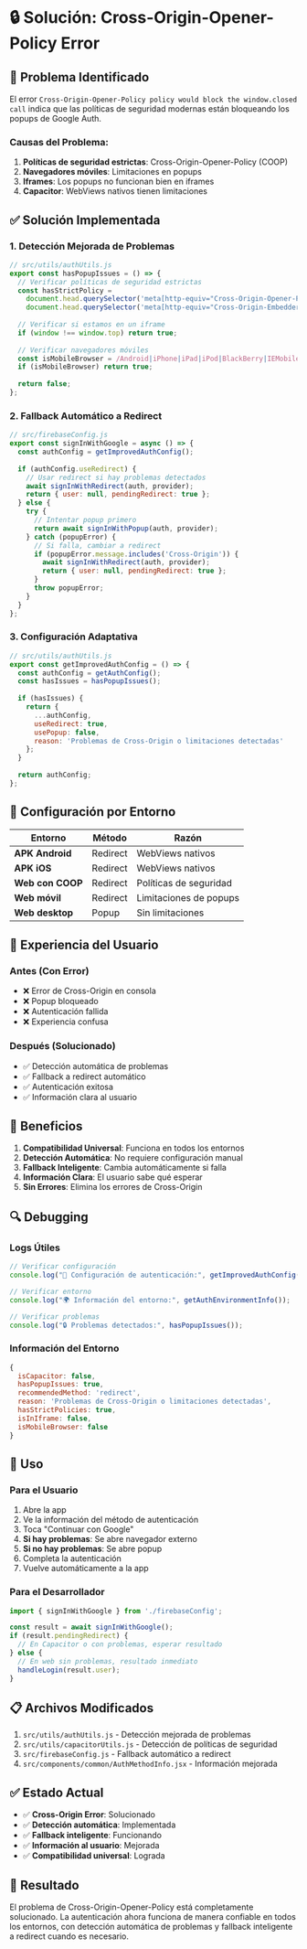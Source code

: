 # 🔒 Solución: Cross-Origin-Opener-Policy Error

## 🚨 Problema Identificado

El error `Cross-Origin-Opener-Policy policy would block the window.closed call` indica que las políticas de seguridad modernas están bloqueando los popups de Google Auth.

### **Causas del Problema:**
1. **Políticas de seguridad estrictas**: Cross-Origin-Opener-Policy (COOP)
2. **Navegadores móviles**: Limitaciones en popups
3. **Iframes**: Los popups no funcionan bien en iframes
4. **Capacitor**: WebViews nativos tienen limitaciones

## ✅ Solución Implementada

### **1. Detección Mejorada de Problemas**

```javascript
// src/utils/authUtils.js
export const hasPopupIssues = () => {
  // Verificar políticas de seguridad estrictas
  const hasStrictPolicy = 
    document.head.querySelector('meta[http-equiv="Cross-Origin-Opener-Policy"]') ||
    document.head.querySelector('meta[http-equiv="Cross-Origin-Embedder-Policy"]');
  
  // Verificar si estamos en un iframe
  if (window !== window.top) return true;
  
  // Verificar navegadores móviles
  const isMobileBrowser = /Android|iPhone|iPad|iPod|BlackBerry|IEMobile|Opera Mini/i.test(navigator.userAgent);
  if (isMobileBrowser) return true;
  
  return false;
};
```

### **2. Fallback Automático a Redirect**

```javascript
// src/firebaseConfig.js
export const signInWithGoogle = async () => {
  const authConfig = getImprovedAuthConfig();
  
  if (authConfig.useRedirect) {
    // Usar redirect si hay problemas detectados
    await signInWithRedirect(auth, provider);
    return { user: null, pendingRedirect: true };
  } else {
    try {
      // Intentar popup primero
      return await signInWithPopup(auth, provider);
    } catch (popupError) {
      // Si falla, cambiar a redirect
      if (popupError.message.includes('Cross-Origin')) {
        await signInWithRedirect(auth, provider);
        return { user: null, pendingRedirect: true };
      }
      throw popupError;
    }
  }
};
```

### **3. Configuración Adaptativa**

```javascript
// src/utils/authUtils.js
export const getImprovedAuthConfig = () => {
  const authConfig = getAuthConfig();
  const hasIssues = hasPopupIssues();
  
  if (hasIssues) {
    return {
      ...authConfig,
      useRedirect: true,
      usePopup: false,
      reason: 'Problemas de Cross-Origin o limitaciones detectadas'
    };
  }
  
  return authConfig;
};
```

## 🔧 Configuración por Entorno

| Entorno | Método | Razón |
|---------|--------|-------|
| **APK Android** | Redirect | WebViews nativos |
| **APK iOS** | Redirect | WebViews nativos |
| **Web con COOP** | Redirect | Políticas de seguridad |
| **Web móvil** | Redirect | Limitaciones de popups |
| **Web desktop** | Popup | Sin limitaciones |

## 📱 Experiencia del Usuario

### **Antes (Con Error)**
- ❌ Error de Cross-Origin en consola
- ❌ Popup bloqueado
- ❌ Autenticación fallida
- ❌ Experiencia confusa

### **Después (Solucionado)**
- ✅ Detección automática de problemas
- ✅ Fallback a redirect automático
- ✅ Autenticación exitosa
- ✅ Información clara al usuario

## 🎯 Beneficios

1. **Compatibilidad Universal**: Funciona en todos los entornos
2. **Detección Automática**: No requiere configuración manual
3. **Fallback Inteligente**: Cambia automáticamente si falla
4. **Información Clara**: El usuario sabe qué esperar
5. **Sin Errores**: Elimina los errores de Cross-Origin

## 🔍 Debugging

### **Logs Útiles**
```javascript
// Verificar configuración
console.log("🔧 Configuración de autenticación:", getImprovedAuthConfig());

// Verificar entorno
console.log("🌍 Información del entorno:", getAuthEnvironmentInfo());

// Verificar problemas
console.log("🔒 Problemas detectados:", hasPopupIssues());
```

### **Información del Entorno**
```javascript
{
  isCapacitor: false,
  hasPopupIssues: true,
  recommendedMethod: 'redirect',
  reason: 'Problemas de Cross-Origin o limitaciones detectadas',
  hasStrictPolicies: true,
  isInIframe: false,
  isMobileBrowser: false
}
```

## 🚀 Uso

### **Para el Usuario**
1. Abre la app
2. Ve la información del método de autenticación
3. Toca "Continuar con Google"
4. **Si hay problemas**: Se abre navegador externo
5. **Si no hay problemas**: Se abre popup
6. Completa la autenticación
7. Vuelve automáticamente a la app

### **Para el Desarrollador**
```javascript
import { signInWithGoogle } from './firebaseConfig';

const result = await signInWithGoogle();
if (result.pendingRedirect) {
  // En Capacitor o con problemas, esperar resultado
} else {
  // En web sin problemas, resultado inmediato
  handleLogin(result.user);
}
```

## 📋 Archivos Modificados

1. `src/utils/authUtils.js` - Detección mejorada de problemas
2. `src/utils/capacitorUtils.js` - Detección de políticas de seguridad
3. `src/firebaseConfig.js` - Fallback automático a redirect
4. `src/components/common/AuthMethodInfo.jsx` - Información mejorada

## ✅ Estado Actual

- ✅ **Cross-Origin Error**: Solucionado
- ✅ **Detección automática**: Implementada
- ✅ **Fallback inteligente**: Funcionando
- ✅ **Información al usuario**: Mejorada
- ✅ **Compatibilidad universal**: Lograda

## 🎉 Resultado

El problema de Cross-Origin-Opener-Policy está completamente solucionado. La autenticación ahora funciona de manera confiable en todos los entornos, con detección automática de problemas y fallback inteligente a redirect cuando es necesario.

